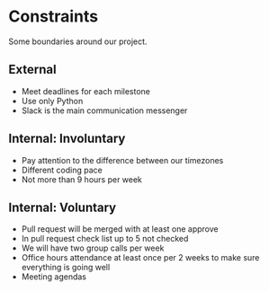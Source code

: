 <!-- this template is for inspiration, feel free to change it however you like! -->

# Constraints

Some boundaries around our project.

## External

- Meet deadlines for each milestone
- Use only Python
- Slack is the main communication messenger 

<!--
  constraints coming from the outside that your team has no control over. these may include:
  - project deadlines
  - number of unit tests required to pass a code review
  - technologies (sometimes a client will tell you what to use)
-->

## Internal: Involuntary

- Pay attention to the difference between our timezones
- Different coding pace 
- Not more than 9 hours per week

<!--
  constraints that come from within your team, and you have no control over. they may include:
  - each of your individual skill levels
  - amount of time available to work on the project
-->

## Internal: Voluntary

- Pull request will be merged with at least one approve   
- In pull request check list up to 5 not checked
- We will have two group calls per week
- Office hours attendance at least once per 2 weeks to make sure everything is going well
- Meeting agendas 

<!--
  constraints that your team decided on to help scope the project. they may include:
  - coding style & conventions
  - agree on a code review checklist for the project repository
  - the number of hours you want to spend working
  - only using the colors black and white
-->
